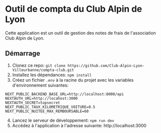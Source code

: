# Outil de compta du Club Alpin de Lyon

Cette application est un outil de gestion des notes de frais de l'association Club Alpin de Lyon.



## Démarrage

1. Clonez ce repo:
`git clone https://github.com/Club-Alpin-Lyon-Villeurbanne/compta-club.git`
2. Installez les dépendances:
`npm install`
3. Créez un fichier `.env` à la racine du projet avec les variables d'environnement suivantes:
```
NEXT_PUBLIC_BACKEND_BASE_URL=http://localhost:8000/api
NEXTAUTH_URL=http://locahost:3000
NEXTAUTH_SECRET=topsecret
NEXT_PUBLIC_TAUX_KILOMETRIQUE_VOITURE=0.5
NEXT_PUBLIC_NUITEE_MAX_REMBOURSABLE=60
```
4. Lancez le serveur de développement:
`npm run dev`
5. Accédez à l'application à l'adresse suivante: http://localhost:3000
